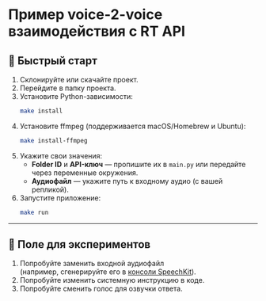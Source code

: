 # Пример voice-2-voice взаимодействия с RT API

## 🚀 Быстрый старт

1. Склонируйте или скачайте проект.
2. Перейдите в папку проекта.
3. Установите Python-зависимости:
   ```bash
   make install
   ```
4. Установите ffmpeg (поддерживается macOS/Homebrew и Ubuntu):
   ```bash
   make install-ffmpeg
   ```
5. Укажите свои значения:
   - **Folder ID** и **API-ключ** — пропишите их в `main.py` или передайте через переменные окружения.
   - **Аудиофайл** — укажите путь к входному аудио (с вашей репликой).
6. Запустите приложение:
   ```bash
   make run
   ```

---

## 🧪 Поле для экспериментов

1. Попробуйте заменить входной аудиофайл  
   (например, сгенерируйте его в [консоли SpeechKit](https://console.yandex.cloud/link/speechkit)).
2. Попробуйте изменить системную инструкцию в коде.
3. Попробуйте сменить голос для озвучки ответа.


